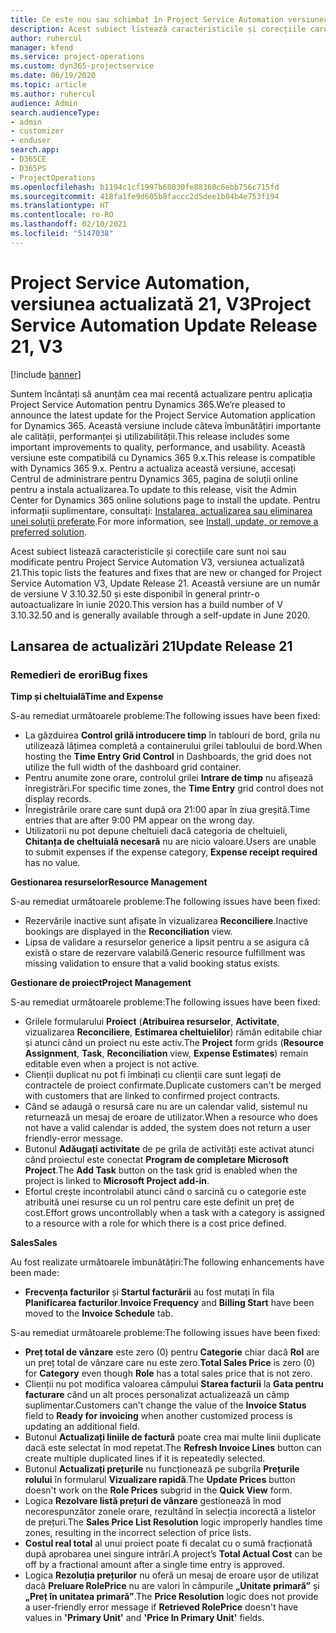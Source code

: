 ```yaml
---
title: Ce este nou sau schimbat în Project Service Automation versiunea actualizată 21, V3
description: Acest subiect listează caracteristicile și corecțiile care sunt disponibile în Project Service Automation V3, versiunea actualizată 21, V3.
author: ruhercul
manager: kfend
ms.service: project-operations
ms.custom: dyn365-projectservice
ms.date: 06/19/2020
ms.topic: article
ms.author: ruhercul
audience: Admin
search.audienceType:
- admin
- customizer
- enduser
search.app:
- D365CE
- D365PS
- ProjectOperations
ms.openlocfilehash: b1194c1cf1997b68030fe88360c6ebb756c715fd
ms.sourcegitcommit: 418fa1fe9d605b8faccc2d5dee1b04b4e753f194
ms.translationtype: HT
ms.contentlocale: ro-RO
ms.lasthandoff: 02/10/2021
ms.locfileid: "5147038"
---
```

# <a name="project-service-automation-update-release-21-v3"></a><span data-ttu-id="8a36a-103">Project Service Automation, versiunea actualizată 21, V3</span><span class="sxs-lookup"><span data-stu-id="8a36a-103">Project Service Automation Update Release 21, V3</span></span>

[!include [banner](../includes/psa-now-project-operations.md)]

<span data-ttu-id="8a36a-104">Suntem încântați să anunțăm cea mai recentă actualizare pentru aplicația Project Service Automation pentru Dynamics 365.</span><span class="sxs-lookup"><span data-stu-id="8a36a-104">We’re pleased to announce the latest update for the Project Service Automation application for Dynamics 365.</span></span> <span data-ttu-id="8a36a-105">Această versiune include câteva îmbunătățiri importante ale calității, performanței și utilizabilității.</span><span class="sxs-lookup"><span data-stu-id="8a36a-105">This release includes some important improvements to quality, performance, and usability.</span></span> <span data-ttu-id="8a36a-106">Această versiune este compatibilă cu Dynamics 365 9.x.</span><span class="sxs-lookup"><span data-stu-id="8a36a-106">This release is compatible with Dynamics 365 9.x.</span></span> <span data-ttu-id="8a36a-107">Pentru a actualiza această versiune, accesați Centrul de administrare pentru Dynamics 365, pagina de soluții online pentru a instala actualizarea.</span><span class="sxs-lookup"><span data-stu-id="8a36a-107">To update to this release, visit the Admin Center for Dynamics 365 online solutions page to install the update.</span></span> <span data-ttu-id="8a36a-108">Pentru informații suplimentare, consultați: [Instalarea, actualizarea sau eliminarea unei soluții preferate](https://docs.microsoft.com/power-platform/admin/install-remove-preferred-solution).</span><span class="sxs-lookup"><span data-stu-id="8a36a-108">For more information, see [Install, update, or remove a preferred solution](https://docs.microsoft.com/power-platform/admin/install-remove-preferred-solution).</span></span>

<span data-ttu-id="8a36a-109">Acest subiect listează caracteristicile și corecțiile care sunt noi sau modificate pentru Project Service Automation V3, versiunea actualizată 21.</span><span class="sxs-lookup"><span data-stu-id="8a36a-109">This topic lists the features and fixes that are new or changed for Project Service Automation V3, Update Release 21.</span></span> <span data-ttu-id="8a36a-110">Această versiune are un număr de versiune V 3.10.32.50 și este disponibil în general printr-o autoactualizare în iunie 2020.</span><span class="sxs-lookup"><span data-stu-id="8a36a-110">This version has a build number of V 3.10.32.50 and is generally available through a self-update in June 2020.</span></span>

## <a name="update-release-21"></a><span data-ttu-id="8a36a-111">Lansarea de actualizări 21</span><span class="sxs-lookup"><span data-stu-id="8a36a-111">Update Release 21</span></span>

### <a name="bug-fixes"></a><span data-ttu-id="8a36a-112">Remedieri de erori</span><span class="sxs-lookup"><span data-stu-id="8a36a-112">Bug fixes</span></span>

<span data-ttu-id="8a36a-113">**Timp și cheltuială**</span><span class="sxs-lookup"><span data-stu-id="8a36a-113">**Time and Expense**</span></span>

<span data-ttu-id="8a36a-114">S-au remediat următoarele probleme:</span><span class="sxs-lookup"><span data-stu-id="8a36a-114">The following issues have been fixed:</span></span>

- <span data-ttu-id="8a36a-115">La găzduirea **Control grilă introducere timp** în tablouri de bord, grila nu utilizează lățimea completă a containerului grilei tabloului de bord.</span><span class="sxs-lookup"><span data-stu-id="8a36a-115">When hosting the **Time Entry Grid Control** in Dashboards, the grid does not utilize the full width of the dashboard grid container.</span></span>
- <span data-ttu-id="8a36a-116">Pentru anumite zone orare, controlul grilei **Intrare de timp** nu afișează înregistrări.</span><span class="sxs-lookup"><span data-stu-id="8a36a-116">For specific time zones, the **Time Entry** grid control does not display records.</span></span>
- <span data-ttu-id="8a36a-117">Înregistrările orare care sunt după ora 21:00 apar în ziua greșită.</span><span class="sxs-lookup"><span data-stu-id="8a36a-117">Time entries that are after 9:00 PM appear on the wrong day.</span></span>
- <span data-ttu-id="8a36a-118">Utilizatorii nu pot depune cheltuieli dacă categoria de cheltuieli, **Chitanța de cheltuială necesară** nu are nicio valoare.</span><span class="sxs-lookup"><span data-stu-id="8a36a-118">Users are unable to submit expenses if the expense category, **Expense receipt required** has no value.</span></span>

<span data-ttu-id="8a36a-119">**Gestionarea resurselor**</span><span class="sxs-lookup"><span data-stu-id="8a36a-119">**Resource Management**</span></span>

<span data-ttu-id="8a36a-120">S-au remediat următoarele probleme:</span><span class="sxs-lookup"><span data-stu-id="8a36a-120">The following issues have been fixed:</span></span>

- <span data-ttu-id="8a36a-121">Rezervările inactive sunt afișate în vizualizarea **Reconciliere**.</span><span class="sxs-lookup"><span data-stu-id="8a36a-121">Inactive bookings are displayed in the **Reconciliation** view.</span></span>
- <span data-ttu-id="8a36a-122">Lipsa de validare a resurselor generice a lipsit pentru a se asigura că există o stare de rezervare valabilă.</span><span class="sxs-lookup"><span data-stu-id="8a36a-122">Generic resource fulfillment was missing validation to ensure that a valid booking status exists.</span></span>

<span data-ttu-id="8a36a-123">**Gestionare de proiect**</span><span class="sxs-lookup"><span data-stu-id="8a36a-123">**Project Management**</span></span>

<span data-ttu-id="8a36a-124">S-au remediat următoarele probleme:</span><span class="sxs-lookup"><span data-stu-id="8a36a-124">The following issues have been fixed:</span></span>

- <span data-ttu-id="8a36a-125">Grilele formularului **Proiect** (**Atribuirea resurselor**, **Activitate**, vizualizarea **Reconciliere**, **Estimarea cheltuielilor**) rămân editabile chiar și atunci când un proiect nu este activ.</span><span class="sxs-lookup"><span data-stu-id="8a36a-125">The **Project** form grids (**Resource Assignment**, **Task**, **Reconciliation** view, **Expense Estimates**) remain editable even when a project is not active.</span></span>
- <span data-ttu-id="8a36a-126">Clienții duplicat nu pot fi îmbinați cu clienții care sunt legați de contractele de proiect confirmate.</span><span class="sxs-lookup"><span data-stu-id="8a36a-126">Duplicate customers can't be merged with customers that are linked to confirmed project contracts.</span></span>
- <span data-ttu-id="8a36a-127">Când se adaugă o resursă care nu are un calendar valid, sistemul nu returnează un mesaj de eroare de utilizator.</span><span class="sxs-lookup"><span data-stu-id="8a36a-127">When a resource who does not have a valid calendar is added, the system does not return a user friendly-error message.</span></span>
- <span data-ttu-id="8a36a-128">Butonul **Adăugați activitate** de pe grila de activități este activat atunci când proiectul este conectat **Program de completare Microsoft Project**.</span><span class="sxs-lookup"><span data-stu-id="8a36a-128">The **Add Task** button on the task grid is enabled when the project is linked to **Microsoft Project add-in**.</span></span>
- <span data-ttu-id="8a36a-129">Efortul crește incontrolabil atunci când o sarcină cu o categorie este atribuită unei resurse cu un rol pentru care este definit un preț de cost.</span><span class="sxs-lookup"><span data-stu-id="8a36a-129">Effort grows uncontrollably when a task with a category is assigned to a resource with a role for which there is a cost price defined.</span></span>

<span data-ttu-id="8a36a-130">**Sales**</span><span class="sxs-lookup"><span data-stu-id="8a36a-130">**Sales**</span></span>

<span data-ttu-id="8a36a-131">Au fost realizate următoarele îmbunătățiri:</span><span class="sxs-lookup"><span data-stu-id="8a36a-131">The following enhancements have been made:</span></span>

- <span data-ttu-id="8a36a-132">**Frecvența facturilor** și **Startul facturării** au fost mutați în fila **Planificarea facturilor**.</span><span class="sxs-lookup"><span data-stu-id="8a36a-132">**Invoice Frequency** and **Billing Start** have been moved to the **Invoice Schedule** tab.</span></span>

<span data-ttu-id="8a36a-133">S-au remediat următoarele probleme:</span><span class="sxs-lookup"><span data-stu-id="8a36a-133">The following issues have been fixed:</span></span>

- <span data-ttu-id="8a36a-134">**Preț total de vânzare** este zero (0) pentru **Categorie** chiar dacă **Rol** are un preț total de vânzare care nu este zero.</span><span class="sxs-lookup"><span data-stu-id="8a36a-134">**Total Sales Price** is zero (0) for **Category** even though **Role** has a total sales price that is not zero.</span></span>
- <span data-ttu-id="8a36a-135">Clienții nu pot modifica valoarea câmpului **Starea facturii** la **Gata pentru facturare** când un alt proces personalizat actualizează un câmp suplimentar.</span><span class="sxs-lookup"><span data-stu-id="8a36a-135">Customers can't change the value of the **Invoice Status** field to **Ready for invoicing** when another customized process is updating an additional field.</span></span>
- <span data-ttu-id="8a36a-136">Butonul **Actualizați liniile de factură** poate crea mai multe linii duplicate dacă este selectat în mod repetat.</span><span class="sxs-lookup"><span data-stu-id="8a36a-136">The **Refresh Invoice Lines** button can create multiple duplicated lines if it is repeatedly selected.</span></span>
- <span data-ttu-id="8a36a-137">Butonul **Actualizați prețurile** nu funcționează pe subgrila **Prețurile rolului** în formularul **Vizualizare rapidă**.</span><span class="sxs-lookup"><span data-stu-id="8a36a-137">The **Update Prices** button doesn't work on the **Role Prices** subgrid in the **Quick View** form.</span></span>
- <span data-ttu-id="8a36a-138">Logica **Rezolvare listă prețuri de vânzare** gestionează în mod necorespunzător zonele orare, rezultând în selecția incorectă a listelor de prețuri.</span><span class="sxs-lookup"><span data-stu-id="8a36a-138">The **Sales Price List Resolution** logic improperly handles time zones, resulting in the incorrect selection of price lists.</span></span>
- <span data-ttu-id="8a36a-139">**Costul real total** al unui proiect poate fi decalat cu o sumă fracționată după aprobarea unei singure intrări.</span><span class="sxs-lookup"><span data-stu-id="8a36a-139">A project’s **Total Actual Cost** can be off by a fractional amount after a single time entry is approved.</span></span>
- <span data-ttu-id="8a36a-140">Logica **Rezoluția prețurilor** nu oferă un mesaj de eroare ușor de utilizat dacă **Preluare RolePrice** nu are valori în câmpurile **„Unitate primară”** și **„Preț în unitatea primară”**.</span><span class="sxs-lookup"><span data-stu-id="8a36a-140">The **Price Resolution** logic does not provide a user-friendly error message if **Retrieved RolePrice** doesn't have values in **'Primary Unit'** and **'Price In Primary Unit'** fields.</span></span>
